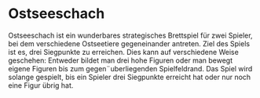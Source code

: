 # Ostseeschach

Ostseeschach ist ein wunderbares strategisches Brettspiel für zwei Spieler, bei dem verschiedene Ostseetiere gegeneinander antreten. Ziel des Spiels ist es, drei Siegpunkte zu
erreichen. Dies kann auf verschiedene Weise geschehen: Entweder bildet man drei hohe
Figuren oder man bewegt eigene Figuren bis zum gegen¨uberliegenden Spielfeldrand. Das
Spiel wird solange gespielt, bis ein Spieler drei Siegpunkte erreicht hat oder nur noch eine
Figur übrig hat.
